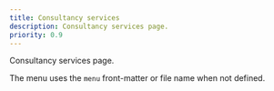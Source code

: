 ```yaml
---
title: Consultancy services
description: Consultancy services page.
priority: 0.9
---
```


Consultancy services page.

The menu uses the `menu` front-matter or file name when not defined.
